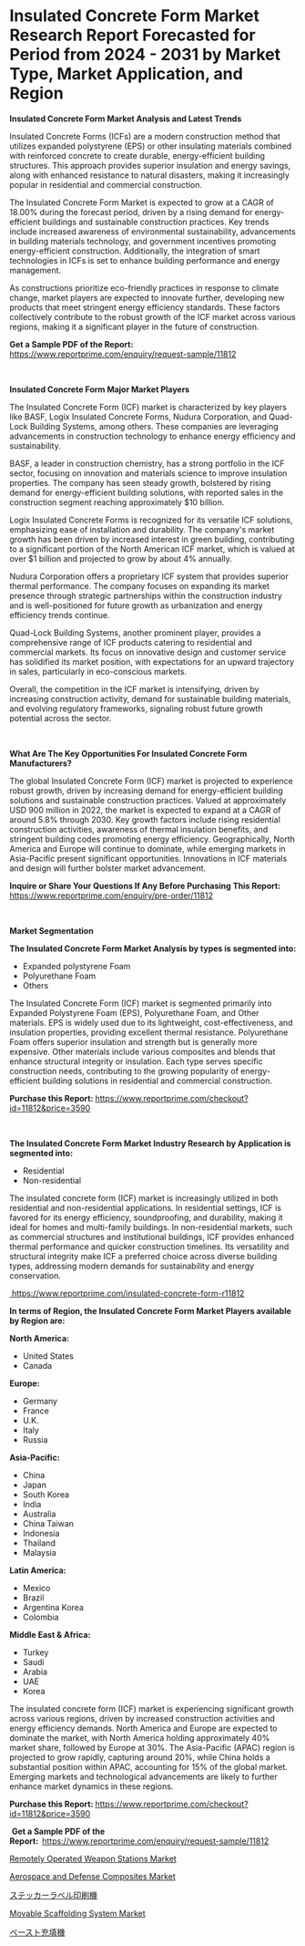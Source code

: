 <p><h1>Insulated Concrete Form Market Research Report Forecasted for Period from 2024 -  2031 by Market Type, Market Application, and Region</h1></p><p><strong>Insulated Concrete Form Market Analysis and Latest Trends</strong></p>
<p><p>Insulated Concrete Forms (ICFs) are a modern construction method that utilizes expanded polystyrene (EPS) or other insulating materials combined with reinforced concrete to create durable, energy-efficient building structures. This approach provides superior insulation and energy savings, along with enhanced resistance to natural disasters, making it increasingly popular in residential and commercial construction.</p><p>The Insulated Concrete Form Market is expected to grow at a CAGR of 18.00% during the forecast period, driven by a rising demand for energy-efficient buildings and sustainable construction practices. Key trends include increased awareness of environmental sustainability, advancements in building materials technology, and government incentives promoting energy-efficient construction. Additionally, the integration of smart technologies in ICFs is set to enhance building performance and energy management. </p><p>As constructions prioritize eco-friendly practices in response to climate change, market players are expected to innovate further, developing new products that meet stringent energy efficiency standards. These factors collectively contribute to the robust growth of the ICF market across various regions, making it a significant player in the future of construction.</p></p>
<p><strong>Get a Sample PDF of the Report:&nbsp;</strong> <a href="https://www.reportprime.com/enquiry/request-sample/11812">https://www.reportprime.com/enquiry/request-sample/11812</a></p>
<p>&nbsp;</p>
<p><strong>Insulated Concrete Form Major Market Players</strong></p>
<p><p>The Insulated Concrete Form (ICF) market is characterized by key players like BASF, Logix Insulated Concrete Forms, Nudura Corporation, and Quad-Lock Building Systems, among others. These companies are leveraging advancements in construction technology to enhance energy efficiency and sustainability.</p><p>BASF, a leader in construction chemistry, has a strong portfolio in the ICF sector, focusing on innovation and materials science to improve insulation properties. The company has seen steady growth, bolstered by rising demand for energy-efficient building solutions, with reported sales in the construction segment reaching approximately $10 billion.</p><p>Logix Insulated Concrete Forms is recognized for its versatile ICF solutions, emphasizing ease of installation and durability. The company's market growth has been driven by increased interest in green building, contributing to a significant portion of the North American ICF market, which is valued at over $1 billion and projected to grow by about 4% annually.</p><p>Nudura Corporation offers a proprietary ICF system that provides superior thermal performance. The company focuses on expanding its market presence through strategic partnerships within the construction industry and is well-positioned for future growth as urbanization and energy efficiency trends continue.</p><p>Quad-Lock Building Systems, another prominent player, provides a comprehensive range of ICF products catering to residential and commercial markets. Its focus on innovative design and customer service has solidified its market position, with expectations for an upward trajectory in sales, particularly in eco-conscious markets.</p><p>Overall, the competition in the ICF market is intensifying, driven by increasing construction activity, demand for sustainable building materials, and evolving regulatory frameworks, signaling robust future growth potential across the sector.</p></p>
<p>&nbsp;</p>
<p><strong>What Are The Key Opportunities For Insulated Concrete Form Manufacturers?</strong></p>
<p><p>The global Insulated Concrete Form (ICF) market is projected to experience robust growth, driven by increasing demand for energy-efficient building solutions and sustainable construction practices. Valued at approximately USD 900 million in 2022, the market is expected to expand at a CAGR of around 5.8% through 2030. Key growth factors include rising residential construction activities, awareness of thermal insulation benefits, and stringent building codes promoting energy efficiency. Geographically, North America and Europe will continue to dominate, while emerging markets in Asia-Pacific present significant opportunities. Innovations in ICF materials and design will further bolster market advancement.</p></p>
<p><strong>Inquire or Share Your Questions If Any Before Purchasing This Report:</strong> <a href="https://www.reportprime.com/enquiry/pre-order/11812">https://www.reportprime.com/enquiry/pre-order/11812</a></p>
<p>&nbsp;</p>
<p><strong>Market Segmentation</strong></p>
<p><strong>The Insulated Concrete Form Market Analysis by types is segmented into:</strong></p>
<p><ul><li>Expanded polystyrene Foam</li><li>Polyurethane Foam</li><li>Others</li></ul></p>
<p><p>The Insulated Concrete Form (ICF) market is segmented primarily into Expanded Polystyrene Foam (EPS), Polyurethane Foam, and Other materials. EPS is widely used due to its lightweight, cost-effectiveness, and insulation properties, providing excellent thermal resistance. Polyurethane Foam offers superior insulation and strength but is generally more expensive. Other materials include various composites and blends that enhance structural integrity or insulation. Each type serves specific construction needs, contributing to the growing popularity of energy-efficient building solutions in residential and commercial construction.</p></p>
<p><strong>Purchase this Report:&nbsp;</strong><a href="https://www.reportprime.com/checkout?id=11812&price=3590">https://www.reportprime.com/checkout?id=11812&price=3590</a></p>
<p>&nbsp;</p>
<p><strong>The Insulated Concrete Form Market Industry Research by Application is segmented into:</strong></p>
<p><ul><li>Residential</li><li>Non-residential</li></ul></p>
<p><p>The insulated concrete form (ICF) market is increasingly utilized in both residential and non-residential applications. In residential settings, ICF is favored for its energy efficiency, soundproofing, and durability, making it ideal for homes and multi-family buildings. In non-residential markets, such as commercial structures and institutional buildings, ICF provides enhanced thermal performance and quicker construction timelines. Its versatility and structural integrity make ICF a preferred choice across diverse building types, addressing modern demands for sustainability and energy conservation.</p></p>
<p><a href="https://www.reportprime.com/insulated-concrete-form-r11812">&nbsp;https://www.reportprime.com/insulated-concrete-form-r11812</a></p>
<p><strong>In terms of Region, the Insulated Concrete Form Market Players available by Region are:</strong></p>
<p>
    <p> <strong> North America: </strong>
        <ul>
            <li>United States</li>
            <li>Canada</li>
        </ul>
        </p> 
    <p> <strong> Europe: </strong>
        <ul>
            <li>Germany</li>
            <li>France</li>
            <li>U.K.</li>
            <li>Italy</li>
            <li>Russia</li>
        </ul>
        </p> 
    <p> <strong> Asia-Pacific: </strong>
        <ul>
            <li>China</li>
            <li>Japan</li>
            <li>South Korea</li>
            <li>India</li>
            <li>Australia</li>
            <li>China Taiwan</li>
            <li>Indonesia</li>
            <li>Thailand</li>
            <li>Malaysia</li>
        </ul>
        </p> 
    <p> <strong> Latin America: </strong>
        <ul>
            <li>Mexico</li>
            <li>Brazil</li>
            <li>Argentina Korea</li>
            <li>Colombia</li>
        </ul>
        </p> 
    <p> <strong> Middle East & Africa: </strong>
        <ul>
            <li>Turkey</li>
            <li>Saudi</li>
            <li>Arabia</li>
            <li>UAE</li>
            <li>Korea</li>
        </ul>
    </p>
    </p>
<p><p>The insulated concrete form (ICF) market is experiencing significant growth across various regions, driven by increased construction activities and energy efficiency demands. North America and Europe are expected to dominate the market, with North America holding approximately 40% market share, followed by Europe at 30%. The Asia-Pacific (APAC) region is projected to grow rapidly, capturing around 20%, while China holds a substantial position within APAC, accounting for 15% of the global market. Emerging markets and technological advancements are likely to further enhance market dynamics in these regions.</p></p>
<p><strong>Purchase this Report: </strong><a href="https://www.reportprime.com/checkout?id=11812&price=3590">https://www.reportprime.com/checkout?id=11812&price=3590</a></p>
<p>&nbsp;<strong>Get a Sample PDF of the Report:&nbsp;&nbsp;</strong><a href="https://www.reportprime.com/enquiry/request-sample/11812">https://www.reportprime.com/enquiry/request-sample/11812</a></p>
<p><strong></strong></p>
<p><p><a href="https://issuu.com/reportprime-2/docs/remotely-operated-weapon-stations-m_e700160052b771">Remotely Operated Weapon Stations Market</a></p><p><a href="https://issuu.com/reportprime-2/docs/aerospace-and-defense-composites-ma_a0df97d8c54e0e">Aerospace and Defense Composites Market</a></p><p><a href="https://medium.com/@vidarogahn/%E3%82%B0%E3%83%AD%E3%83%BC%E3%83%90%E3%83%AB%E3%82%B9%E3%83%86%E3%83%83%E3%82%AB%E3%83%BC%E3%83%A9%E3%83%99%E3%83%AA%E3%83%B3%E3%82%B0%E3%83%9E%E3%82%B7%E3%83%B3%E5%B8%82%E5%A0%B4%E3%81%AE%E8%A6%8F%E6%A8%A1%E3%81%A8%E5%B8%82%E5%A0%B4%E5%8B%95%E5%90%91%E5%88%86%E6%9E%90-%E5%9C%B0%E5%9F%9F%E5%88%A5%E5%B1%95%E6%9C%9B-%E7%AB%B6%E4%BA%89%E6%88%A6%E7%95%A5%E3%82%922024%E5%B9%B4%E3%81%8B%E3%82%892031%E5%B9%B4%E3%81%BE%E3%81%A7%E3%81%AE%E6%9C%9F%E9%96%93%E3%81%AB%E3%82%8F%E3%81%9F%E3%81%A3%E3%81%A6%E4%BA%88%E6%B8%AC-c023dca2189e">ステッカーラベル印刷機</a></p><p><a href="https://medium.com/@berugaru/comprehensive-analysis-of-the-global-movable-scaffolding-system-market-growth-trends-market-6c30bb95727d">Movable Scaffolding System Market</a></p><p><a href="https://medium.com/@vidarogahn/%E3%83%9A%E3%83%BC%E3%82%B9%E3%83%88%E5%85%85%E5%A1%AB%E6%A9%9F%E3%81%AE%E5%B8%82%E5%A0%B4%E8%A6%8F%E6%A8%A1-%E3%82%B7%E3%82%A7%E3%82%A2-%E3%81%8A%E3%82%88%E3%81%B3%E3%83%88%E3%83%AC%E3%83%B3%E3%83%89%E5%88%86%E6%9E%90%E3%83%AC%E3%83%9D%E3%83%BC%E3%83%88-%E3%82%A8%E3%83%B3%E3%83%89%E3%83%A6%E3%83%BC%E3%82%B9-%E5%8C%BB%E8%96%AC%E5%93%81%E6%A5%AD%E7%95%8C-%E5%8C%96%E5%AD%A6%E6%A5%AD%E7%95%8C-%E9%A3%9F%E5%93%81%E6%A5%AD%E7%95%8C-%E5%8C%96%E7%B2%A7%E5%93%81-%E3%81%9D%E3%81%AE%E4%BB%96-%E5%8E%9F%E6%96%99%E5%88%A5-2031%E5%B9%B4%E3%81%BE%E3%81%A7%E3%81%AE%E4%BA%88%E6%B8%AC-c5986126c9e1">ペースト充填機</a></p></p>